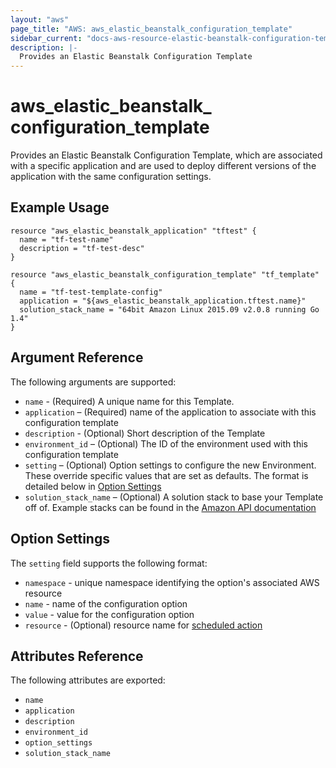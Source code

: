 ```yaml
---
layout: "aws"
page_title: "AWS: aws_elastic_beanstalk_configuration_template"
sidebar_current: "docs-aws-resource-elastic-beanstalk-configuration-template"
description: |-
  Provides an Elastic Beanstalk Configuration Template
---
```


# aws\_elastic\_beanstalk\_<wbr>configuration\_template

Provides an Elastic Beanstalk Configuration Template, which are associated with
a specific application and are used to deploy different versions of the
application with the same configuration settings.

## Example Usage


```
resource "aws_elastic_beanstalk_application" "tftest" {
  name = "tf-test-name"
  description = "tf-test-desc"
}

resource "aws_elastic_beanstalk_configuration_template" "tf_template" {
  name = "tf-test-template-config"
  application = "${aws_elastic_beanstalk_application.tftest.name}"
  solution_stack_name = "64bit Amazon Linux 2015.09 v2.0.8 running Go 1.4"
}
```

## Argument Reference

The following arguments are supported:

* `name` - (Required) A unique name for this Template.
* `application` – (Required) name of the application to associate with this configuration template
* `description` - (Optional) Short description of the Template
* `environment_id` – (Optional) The ID of the environment used with this configuration template
* `setting` – (Optional) Option settings to configure the new Environment. These
  override specific values that are set as defaults. The format is detailed
  below in [Option Settings](#option-settings)
* `solution_stack_name` – (Optional) A solution stack to base your Template
off of. Example stacks can be found in the [Amazon API documentation][1]


## Option Settings

The `setting` field supports the following format:

* `namespace` - unique namespace identifying the option's associated AWS resource
* `name` - name of the configuration option
* `value` - value for the configuration option
* `resource` - (Optional) resource name for [scheduled action](https://docs.aws.amazon.com/elasticbeanstalk/latest/dg/command-options-general.html#command-options-general-autoscalingscheduledaction)

## Attributes Reference

The following attributes are exported:

* `name`
* `application`
* `description`
* `environment_id`
* `option_settings`
* `solution_stack_name`

[1]: https://docs.aws.amazon.com/elasticbeanstalk/latest/dg/concepts.platforms.html


